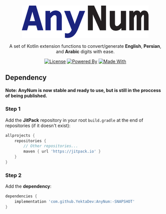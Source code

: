 <p align="center"><img src="res/AnyNum.svg" width="400" alt="AnyNum"></p>

<p align="center">A set of Kotlin extension functions to convert/generate <strong>English</strong>, <strong>Persian</strong>, and <strong>Arabic</strong> digits with ease.</p>

<p align="center">
    <a href="https://github.com/YektaDev/AnyNum/blob/main/LICENSE"><img alt="License" src="https://img.shields.io/static/v1?label=License&message=Apache-2.0&color=43A047"></a>
    <a href="https://en.wikipedia.org/wiki/Electricity"><img alt="Powered By" src="https://img.shields.io/static/v1?label=Powered%20By&message=Electricity&color=FB8C00"></a>
    <a href="https://github.com/JetBrains/kotlin"><img alt="Made With" src="https://img.shields.io/static/v1?label=Made%20With&message=Kotlin&color=D81B60"></a>
</p>


 

## Dependency
#### Note: AnyNum is now stable and ready to use, but is still in the proccess of being published.
### Step 1
Add the **JitPack** repository in your root `build.gradle` at the end of repositories (if it doesn't exist):
``` groovy
allprojects {
    repositories {
        // Other repositories...
        maven { url 'https://jitpack.io' }
    }
}
```
### Step 2
Add the **dependency**:
``` groovy
dependencies {
    implementation 'com.github.YektaDev:AnyNum:-SNAPSHOT'
}
```
